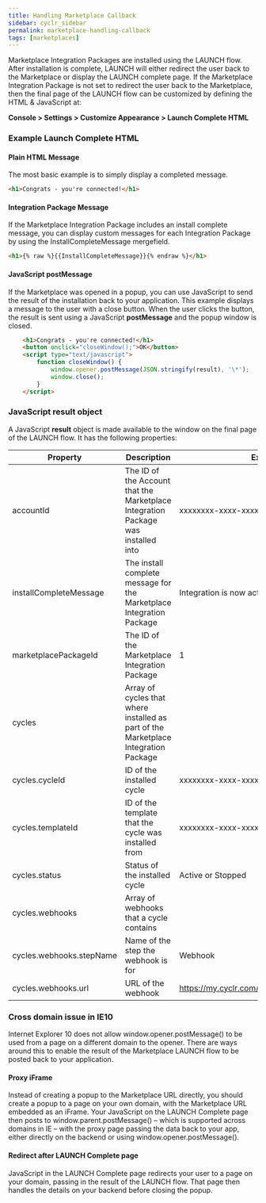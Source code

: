 ```yaml
---
title: Handling Marketplace Callback
sidebar: cyclr_sidebar
permalink: marketplace-handling-callback
tags: [marketplaces]
---
```


Marketplace Integration Packages are installed using the LAUNCH flow.  After installation is complete, LAUNCH will either redirect the user back to the Marketplace or display the LAUNCH complete page. If the Marketplace Integration Package is not set to redirect the user back to the Marketplace, then the final page of the LAUNCH flow can be customized by defining the HTML &amp; JavaScript at:

**Console > Settings > Customize Appearance > Launch Complete HTML**

### Example Launch Complete HTML

#### Plain HTML Message

The most basic example is to simply display a completed message.

````html
<h1>Congrats - you're connected!</h1>
````

#### Integration Package Message

If the Marketplace Integration Package includes an install complete message, you can display custom messages for each Integration Package by using the InstallCompleteMessage mergefield.

````html
<h1>{% raw %}{{InstallCompleteMessage}}{% endraw %}</h1>
````

#### JavaScript postMessage

If the Marketplace was opened in a popup, you can use JavaScript to send the result of the installation back to your application. This example displays a message to the user with a close button.  When the user clicks the button, the result is sent using a JavaScript **postMessage** and the popup window is closed.

```html
    <h1>Congrats - you're connected!</h1>
    <button onclick="closeWindow();">OK</button>
    <script type="text/javascript"> 
        function closeWindow() {
            window.opener.postMessage(JSON.stringify(result), '\*');
            window.close(); 
        }
    </script>
```

### JavaScript result object

A JavaScript **result** object is made available to the window on the final page of the LAUNCH flow.  It has the following properties:

| Property | Description | Example |
| --- | --- | --- |
| accountId | The ID of the Account that the Marketplace Integration Package was installed into | xxxxxxxx-xxxx-xxxx-xxxx-xxxxxxxxxxxx |
| installCompleteMessage | The install complete message for the Marketplace Integration Package | Integration is now active |
| marketplacePackageId | The ID of the Marketplace Integration Package | 1 |
| cycles | Array of cycles that where installed as part of the Marketplace Integration Package |  |
| cycles.cycleId | ID of the installed cycle | xxxxxxxx-xxxx-xxxx-xxxx-xxxxxxxxxxxx |
| cycles.templateId | ID of the template that the cycle was installed from | xxxxxxxx-xxxx-xxxx-xxxx-xxxxxxxxxxxx |
| cycles.status | Status of the installed cycle | Active or Stopped |
| cycles.webhooks | Array of webhooks that a cycle contains |  |
| cycles.webhooks.stepName | Name of the step the webhook is for | Webhook |
| cycles.webhooks.url | URL of the webhook | https://my.cyclr.com/api/webhook/abcdefg123 |


### Cross domain issue in IE10

Internet Explorer 10 does not allow window.opener.postMessage() to be used from a page on a different domain to the opener. There are ways around this to enable the result of the Marketplace LAUNCH flow to be posted back to your application.

#### Proxy iFrame

Instead of creating a popup to the Marketplace URL directly, you should create a popup to a page on your own domain, with the Marketplace URL embedded as an iFrame. Your JavaScript on the LAUNCH Complete page then posts to window.parent.postMessage() – which is supported across domains in IE – with the proxy page passing the data back to your app, either directly on the backend or using window.opener.postMessage().

#### Redirect after LAUNCH Complete page

JavaScript in the LAUNCH Complete page redirects your user to a page on your domain, passing in the result of the LAUNCH flow. That page then handles the details on your backend before closing the popup.
